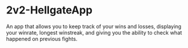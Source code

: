 # 2v2-HellgateApp
An app that allows you to keep track of your wins and losses, displaying your winrate, longest winstreak, and giving you the ability to check what happened on previous fights.
